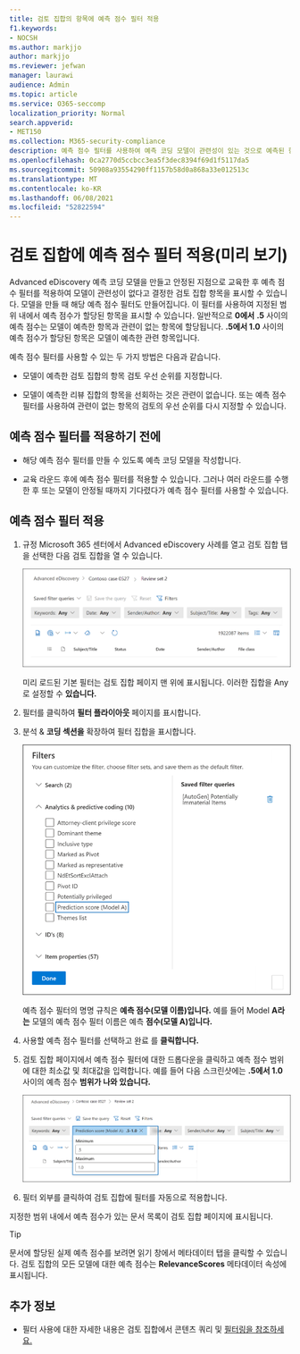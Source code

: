 ```yaml
---
title: 검토 집합의 항목에 예측 점수 필터 적용
f1.keywords:
- NOCSH
ms.author: markjjo
author: markjjo
ms.reviewer: jefwan
manager: laurawi
audience: Admin
ms.topic: article
ms.service: O365-seccomp
localization_priority: Normal
search.appverid:
- MET150
ms.collection: M365-security-compliance
description: 예측 점수 필터를 사용하여 예측 코딩 모델이 관련성이 있는 것으로 예측된 항목을 표시합니다.
ms.openlocfilehash: 0ca2770d5ccbcc3ea5f3dec8394f69d1f5117da5
ms.sourcegitcommit: 50908a93554290ff1157b58d0a868a33e012513c
ms.translationtype: MT
ms.contentlocale: ko-KR
ms.lasthandoff: 06/08/2021
ms.locfileid: "52822594"
---
```

# <a name="apply-a-prediction-score-filter-to-a-review-set-preview"></a>검토 집합에 예측 점수 필터 적용(미리 보기)

Advanced eDiscovery 예측 코딩 모델을 만들고 안정된 지점으로 교육한 후 예측 점수 필터를 적용하여 모델이 관련성이 없다고 결정한 검토 집합 항목을 표시할 수 있습니다. 모델을 만들 때 해당 예측 점수 필터도 만들어집니다. 이 필터를 사용하여 지정된 범위 내에서 예측 점수가 할당된 항목을 표시할 수 있습니다. 일반적으로 **0에서** **.5** 사이의 예측 점수는 모델이 예측한 항목과 관련이 없는 항목에 할당됩니다. **.5에서 1.0** 사이의 예측 점수가 할당된 항목은 모델이 예측한 관련 항목입니다. 

예측 점수 필터를 사용할 수 있는 두 가지 방법은 다음과 같습니다.

- 모델이 예측한 검토 집합의 항목 검토 우선 순위를 지정합니다.

- 모델이 예측한 리뷰 집합의 항목을 선회하는 것은 관련이 없습니다. 또는 예측 점수 필터를 사용하여 관련이 없는 항목의 검토의 우선 순위를 다시 지정할 수 있습니다.

## <a name="before-you-apply-a-prediction-score-filter"></a>예측 점수 필터를 적용하기 전에

- 해당 예측 점수 필터를 만들 수 있도록 예측 코딩 모델을 작성합니다.

- 교육 라운드 후에 예측 점수 필터를 적용할 수 있습니다. 그러나 여러 라운드를 수행한 후 또는 모델이 안정될 때까지 기다렸다가 예측 점수 필터를 사용할 수 있습니다.

## <a name="apply-a-prediction-score-filter"></a>예측 점수 필터 적용

1. 규정 Microsoft 365 센터에서 Advanced eDiscovery 사례를 열고 검토 집합  탭을 선택한 다음 검토 집합을 열 수 있습니다.

   ![필터를 클릭하여 필터 플라이아웃 페이지 표시](..\media\PredictionScoreFilter0.png)   

   미리 로드된 기본 필터는 검토 집합 페이지 맨 위에 표시됩니다. 이러한 집합을 Any로 설정할 수 **있습니다.**

2. 필터를 클릭하여 **필터 플라이아웃** 페이지를 표시합니다. 

3. 분석 & **코딩 섹션을** 확장하여 필터 집합을 표시합니다.

      ![분석 및 예측 & 섹션의 예측 점수 필터](..\media\PredictionScoreFilter1.png)

   예측 점수 필터의 명명 규칙은 **예측 점수(모델 이름)입니다.** 예를 들어 Model **A라는** 모델의 예측 점수 필터 이름은 예측 **점수(모델 A)입니다.**

4. 사용할 예측 점수 필터를 선택하고 완료 를 **클릭합니다.**

5. 검토 집합 페이지에서 예측 점수 필터에 대한 드롭다운을 클릭하고 예측 점수 범위에 대한 최소값 및 최대값을 입력합니다. 예를 들어 다음 스크린샷에는 **.5에서 1.0** 사이의 예측 점수 **범위가 나와 있습니다.**

   ![예측 점수 필터의 최소값 및 최대값](..\media\PredictionScoreFilter2.png)

6. 필터 외부를 클릭하여 검토 집합에 필터를 자동으로 적용합니다.

  지정한 범위 내에서 예측 점수가 있는 문서 목록이 검토 집합 페이지에 표시됩니다. 

  > [!TIP]
  > 문서에 할당된 실제 예측 점수를 보려면 읽기  창에서 메타데이터 탭을 클릭할 수 있습니다. 검토 집합의 모든 모델에 대한 예측 점수는 **RelevanceScores** 메타데이터 속성에 표시됩니다.

## <a name="more-information"></a>추가 정보

- 필터 사용에 대한 자세한 내용은 검토 집합에서 콘텐츠 쿼리 및 [필터링을 참조하세요.](review-set-search.md)
